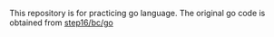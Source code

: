 This repository is for practicing go language.
The original go code is obtained from [step16/bc/go](https://github.com/step16/bc/tree/master/go)